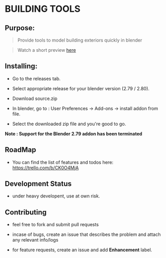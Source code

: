 
# BUILDING TOOLS

## Purpose:

> Provide tools to model building exteriors quickly in blender

> Watch a short preview [here](https://www.youtube.com/watch?v=oMwa6priW3k)

## Installing:

  * Go to the releases tab.
  * Select appropriate release for your blender version (2.79 / 2.80).
  * Download source.zip

  * In blender, go to : User Preferences -> Add-ons -> install addon from file.
  * Select the downloaded zip file and you're good to go.

  **Note : Support for the Blender 2.79 addon has been terminated**

## RoadMap
  * You can find the list of features and todos here: https://trello.com/b/CK0O4MjA

## Development Status

  * under heavy developent, use at own risk.

## Contributing

  * feel free to fork and submit pull requests

  * incase of bugs, create an issue that describes the problem
    and attach any relevant info/logs

  * for feature requests, create an issue and add **Enhancement** label.
